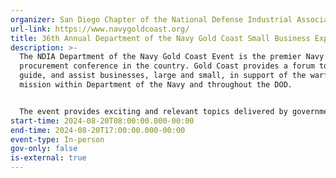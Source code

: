 ```yaml
---
organizer: San Diego Chapter of the National Defense Industrial Association (NDIA)
url-link: https://www.navygoldcoast.org/
title: 36th Annual Department of the Navy Gold Coast Small Business Exposition
description: >-
  The NDIA Department of the Navy Gold Coast Event is the premier Navy
  procurement conference in the country. Gold Coast provides a forum to educate,
  guide, and assist businesses, large and small, in support of the warfighter
  mission within Department of the Navy and throughout the DOD.


  The event provides exciting and relevant topics delivered by government and industry experts – and boasts insightful panels, workshops and networking events. Of course, you won’t want to miss the opportunity to meet key government and industry contracting personnel through our one-on-one matchmaking sessions – the hallmark of Gold Coast. On the exhibit floor, you will have an opportunity to visit over 200 government agencies and industry organizations, including the ten Navy Systems Commands.
start-time: 2024-08-20T08:00:00.000-00:00
end-time: 2024-08-20T17:00:00.000-00:00
event-type: In-person
gov-only: false
is-external: true
---
```

